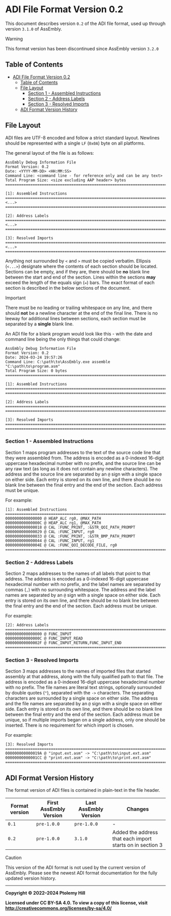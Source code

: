 # ADI File Format Version 0.2

This document describes version `0.2` of the ADI file format, used up through version `3.1.0` of AssEmbly.

> [!WARNING]
> This format version has been discontinued since AssEmbly version `3.2.0`

## Table of Contents

- [ADI File Format Version 0.2](#adi-file-format-version-02)
  - [Table of Contents](#table-of-contents)
  - [File Layout](#file-layout)
    - [Section 1 - Assembled Instructions](#section-1---assembled-instructions)
    - [Section 2 - Address Labels](#section-2---address-labels)
    - [Section 3 - Resolved Imports](#section-3---resolved-imports)
  - [ADI Format Version History](#adi-format-version-history)

## File Layout

ADI files are UTF-8 encoded and follow a strict standard layout. Newlines should be represented with a single `LF` (`0x0A`) byte on all platforms.

The general layout of the file is as follows:

```text
AssEmbly Debug Information File
Format Version: 0.2
Date: <YYYY-MM-DD> <HH:MM:SS>
Command Line: <command line - for reference only and can be any text>
Total Program Size: <size excluding AAP header> bytes
===============================================================================

[1]: Assembled Instructions
===============================================================================
<...>
===============================================================================

[2]: Address Labels
===============================================================================
<...>
===============================================================================

[3]: Resolved Imports
===============================================================================
<...>
===============================================================================
```

Anything not surrounded by `<` and `>` must be copied verbatim. Ellipsis (`<...>`) designate where the contents of each section should be located. Sections can be empty, and if they are, there should be **no** blank line between the start and end of the section. Lines within the sections **may** exceed the length of the equals sign (`=`) bars. The exact format of each section is described in the below sections of the document.

> [!IMPORTANT]
> There must be no leading or trailing whitespace on any line, and there should **not** be a newline character at the end of the final line. There is no leeway for additional lines between sections, each section must be separated by a **single** blank line.

An ADI file for a blank program would look like this - with the date and command line being the only things that could change:

```text
AssEmbly Debug Information File
Format Version: 0.2
Date: 2024-03-24 19:57:26
Command Line: C:\path\to\AssEmbly.exe assemble "C:\path\to\program.asm"
Total Program Size: 0 bytes
===============================================================================

[1]: Assembled Instructions
===============================================================================
===============================================================================

[2]: Address Labels
===============================================================================
===============================================================================

[3]: Resolved Imports
===============================================================================
===============================================================================
```

### Section 1 - Assembled Instructions

Section 1 maps program addresses to the text of the source code line that they were assembled from. The address is encoded as a 0-indexed 16-digit uppercase hexadecimal number with no prefix, and the source line can be any raw text (as long as it does not contain any newline characters). The address and the source line are separated by an `@` sign with a single space on either side. Each entry is stored on its own line, and there should be no blank line between the final entry and the end of the section. Each address must be unique.

For example:

```text
[1]: Assembled Instructions
===============================================================================
0000000000000000 @ HEAP_ALC rg0, @MAX_PATH
000000000000000C @ HEAP_ALC rg1, @MAX_PATH
0000000000000018 @ CAL :FUNC_PRINT, :&STR_QOI_PATH_PROMPT
0000000000000029 @ CAL :FUNC_INPUT, rg0
0000000000000033 @ CAL :FUNC_PRINT, :&STR_BMP_PATH_PROMPT
0000000000000044 @ CAL :FUNC_INPUT, rg1
000000000000004E @ CAL :FUNC_QOI_DECODE_FILE, rg0
===============================================================================
```

### Section 2 - Address Labels

Section 2 maps addresses to the names of all labels that point to that address. The address is encoded as a 0-indexed 16-digit uppercase hexadecimal number with no prefix, and the label names are separated by commas (`,`) with no surrounding whitespace. The address and the label names are separated by an `@` sign with a single space on either side. Each entry is stored on its own line, and there should be no blank line between the final entry and the end of the section. Each address must be unique.

For example:

```text
[2]: Address Labels
===============================================================================
0000000000000000 @ FUNC_INPUT
000000000000000C @ FUNC_INPUT_READ
000000000000002F @ FUNC_INPUT_RETURN,FUNC_INPUT_END
===============================================================================
```

### Section 3 - Resolved Imports

Section 3 maps addresses to the names of imported files that started assembly at that address, along with the fully qualified path to that file. The address is encoded as a 0-indexed 16-digit uppercase hexadecimal number with no prefix. The file names are literal text strings, optionally surrounded by double quotes (`"`), separated with the `->` characters. The separating characters are surrounded by a single space on either side. The address and the file names are separated by an `@` sign with a single space on either side. Each entry is stored on its own line, and there should be no blank line between the final entry and the end of the section. Each address must be unique, so if multiple imports began on a single address, only one should be inserted. There is no requirement for which import is chosen.

For example:

```text
[3]: Resolved Imports
===============================================================================
000000000000019A @ "input.ext.asm" -> "C:\path\to\input.ext.asm"
00000000000001CC @ "print.ext.asm" -> "C:\path\to\print.ext.asm"
===============================================================================
```

## ADI Format Version History

The format version of ADI files is contained in plain-text in the file header.

| Format version | First AssEmbly Version | Last AssEmbly Version | Changes                                                   |
|----------------|------------------------|-----------------------|-----------------------------------------------------------|
| `0.1`          | `pre-1.0.0`            | `pre-1.0.0`           | -                                                         |
| `0.2`          | `pre-1.0.0`            | `3.1.0`               | Added the address that each import starts on in section 3 |

> [!CAUTION]
> This version of the ADI format is not used by the current version of AssEmbly. Please see the newest ADI format documentation for the fully updated version history.

---

**Copyright © 2022–2024  Ptolemy Hill**

**Licensed under CC BY-SA 4.0. To view a copy of this license, visit <http://creativecommons.org/licenses/by-sa/4.0/>**
